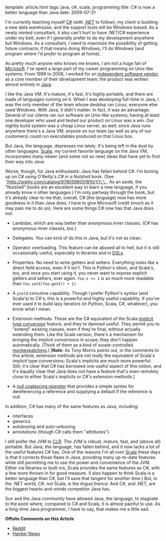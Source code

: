 template: article.html
tags: java, c#, scala, programming
title: C# is now a better language than Java
date: 2009-07-31

I'm currently teaching myself [C#][] (with [.NET][] to follow); my client
is building a new data warehouse, and the support tools will be
Windows-based. As a newly minted consultant, it also can't hurt to have
.NET/C\# experience under my belt, even if I generally prefer to do my
development anywhere but Windows. As a consultant, I need to maximize the
possibility of getting future contracts; if that means doing Windows, I'll
do Windows (and program where I'd *prefer* to program at home).

As pretty much anyone who knows me knows, I am not a huge fan of
[Microsoft][]. I've spent a large part of
my career programming on Unix-like systems. From 1999 to 2008, I
worked for an
[independent software vendor][],
as a core member of their development team; the product was written
almost entirely in [Java][].

I like the Java VM. It's mature, it's fast, it's highly portable,
and there are loads of languages running on it. When I was
developing full-time in Java, I was the only member of the team
whose desktop ran Linux; everyone else used Windows. With Java, it
didn't matter. In fact, it was an advantage. Several of our clients
ran our software on Unix-like systems; having at least one
developer who used and tested our product on Linux was a win. Our
nightly build system was a cheap Linux server, as well; since Java
runs anywhere there's a Java VM, anyone on our team (as well as any
of our customers) could run executables produced on that Linux
box.

But Java, the language, depresses me lately. It's being left in the
dust by other languages. [Scala][], my
current favorite language on the Java VM, incorporates many newer
(and some not so new) ideas that have yet to find their way into
Java.

Worse, though, for Java enthusiasts: Java has fallen behind C\#.
I'm boning up on C\# using O'Reilly's *C\# in a Nutshell* book.
(See
\`[http://oreilly.com/catalog/9780596001810/][]\`\_.
As an aside, the "Nutshell" books are an excellent way to learn a
new language, if you already know *n* other languages.) I'm only
partway through the book, but it's already clear to me that,
overall, C\# (the language) now has more goodness in it than Java
does. I have to give Microsoft credit (much as it may pain me to do
so). Here are some things C\# now has that Java does not:

-   Lambdas, which are way better than anonymous inner classes.
    (C\# has anonymous inner classes, too.)

-   Delegates. You can kind of do this in Java, but it's not as
    clean.

-   Operator overloading. This feature can be abused all to hell,
    but it is still occasionally useful, especially in libraries and in
    [DSLs][].

-   Properties. No need to write getters and setters. Everything
    looks like a direct field access, even if it isn't. This is
    Python's idiom, and Scala's, too, and once you start using it, you
    never want to expose explicit getters and setters, ever again.
    `foo.x += 1` is *so* much more readable than
    `foo.setX(foo.getX() + 1)`.

-   A `yield` coroutine capability. Though I prefer Python's syntax
    (and Scala's) to C\#'s, this is a powerful and highly useful
    capability. If you've ever used it to build lazy iterators (in
    Python, Scala, C\#, whatever), you know what I mean.

-   Extension methods. These are the C\# equivalent of the Scala
    [implicit type conversion][]
    feature, and they're damned useful. They permit you to "extend"
    existing classes, even if they're final, without actually extending
    them. Like the Scala version, there's a mechanism for bringing the
    implicit conversions in scope; they don't happen automatically.
    (Think of them as a kind of scope-controlled
    [monkeypatching][].)
    [**Note**: As Tony Morris points out, in the comments to this
    article, extension methods are not *really* the equivalent of
    Scala's implicit type conversions; Scala's implicits are much more
    powerful. Still, it's clear that C\# has borrowed one useful aspect
    of this notion, and it's equally clear that Java does not have a
    feature that's even remotely close to either Scala's implicits or
    C\#'s extension methods.]

-   A
    [null coalescing operator][]
    that provides a simple syntax for dereferencing a reference and
    supplying a default if the reference is null.


In addition, C\# has many of the same features as Java, including:

-   interfaces
-   generics
-   autoboxing and auto-unboxing
-   annotations (though C\# calls them "attributes")

I *still* prefer the JVM to
[CLR][].
The JVM is robust, mature, fast, and (above all) portable. But
Java, the language, has fallen behind, and it now lacks a lot of
the useful features C\# has. One of the reasons I'm all over
[Scala][] these days is that it corrects
those flaws in Java, providing many up-to-date features while still
permitting me to use the power and convenience of the JVM. Either
via libraries or built-ins, Scala provides the same features as
C\#, with a few more thrown in for good measure. (I also happen to
think Scala is a better language than C\#, but I'll save that
tangent for another time.) But, in the .NET world, C\#, not Scala,
is the *lingua franca*. And C\#, and .NET, are the biggest
hearts-and-minds competitor Java has.

Sun and the Java community have allowed Java, the language, to
stagnate to the point where, compared to C\# and Scala, it is
almost painful to use. As a long-time Java programmer, I have to
say, that makes me a little sad.

**Offsite Comments on this Article**

-   [Reddit][]
-   [Hacker News][]

[C#]: http://msdn.microsoft.com/en-us/vcsharp/aa336809.aspx
[.NET]: http://www.microsoft.com/NET/
[Microsoft]: http://www.microsoft.com/
[independent software vendor]: http://www.ardentex.com/resumes/bmc/resume.html#FullTilt
[Java]: http://java.sun.com/
[Scala]: http://www.scala-lang.org/
[http://oreilly.com/catalog/9780596001810/]: http://oreilly.com/catalog/9780596001810/
[DSLs]: http://en.wikipedia.org/wiki/Domain-specific_language
[implicit type conversion]: http://scalada.blogspot.com/2008/03/implicit-conversions-magical-and.html
[monkeypatching]: http://en.wikipedia.org/wiki/Monkey_patch
[null coalescing operator]: http://msdn.microsoft.com/en-us/library/ms173224.aspx
[CLR]: http://scalada.blogspot.com/2008/03/implicit-conversions-magical-and.html
[Scala]: http://www.scala-lang.org/
[Reddit]: http://www.reddit.com/r/programming/comments/96836/c_is_now_a_better_language_than_java/
[Hacker News]: http://news.ycombinator.com/item?id=734487
